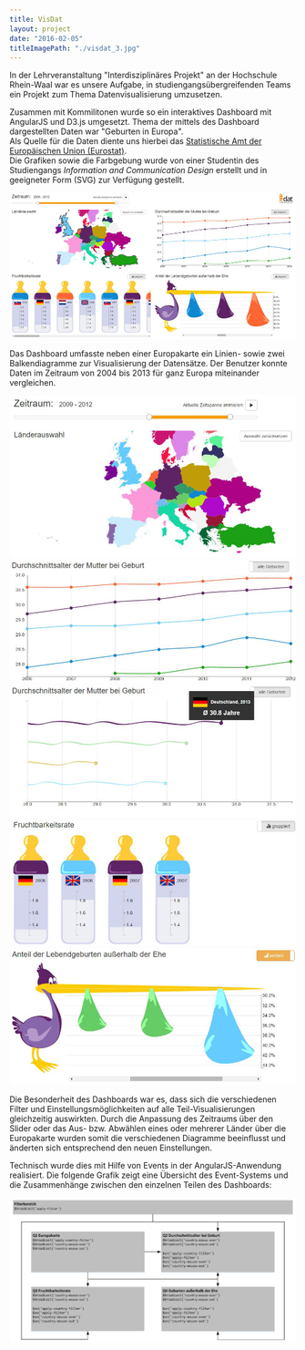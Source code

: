 ```yaml
---
title: VisDat
layout: project
date: "2016-02-05"
titleImagePath: "./visdat_3.jpg"
---
```

In der Lehrveranstaltung "Interdisziplinäres Projekt" an der Hochschule Rhein-Waal war es unsere Aufgabe, in studiengangsübergreifenden Teams ein Projekt zum Thema Datenvisualisierung umzusetzen.

Zusammen mit Kommilitonen wurde so ein interaktives Dashboard mit AngularJS und D3.js umgesetzt. Thema der mittels des Dashboard dargestellten Daten war "Geburten in Europa".<br/>
Als Quelle für die Daten diente uns hierbei das <a href="http://ec.europa.eu/eurostat/de/home" target="_blank">Statistische Amt der Europäischen Union (Eurostat)</a>.<br/>
Die Grafiken sowie die Farbgebung wurde von einer Studentin des Studiengangs _Information and Communication Design_ erstellt und in geeigneter Form (SVG) zur Verfügung gestellt.

<image-with-lightbox>
    <img src="./visdat_3.jpg"/>
</image-with-lightbox>

Das Dashboard umfasste neben einer Europakarte ein Linien- sowie zwei Balkendiagramme zur Visualisierung der Datensätze. Der Benutzer konnte Daten im Zeitraum von 2004 bis 2013 für ganz Europa miteinander vergleichen.

<media-slider>
    <img src="./visdat_1.jpg"/>
    <img src="./visdat_2.jpg"/>
    <img src="./visdat_6.jpg"/>
    <img src="./visdat_4.jpg"/>
    <img src="./visdat_5.jpg"/>
</media-slider>

Die Besonderheit des Dashboards war es, dass sich die verschiedenen Filter und Einstellungsmöglichkeiten auf alle Teil-Visualisierungen gleichzeitig auswirkten. Durch die Anpassung des Zeitraums über den Slider oder das Aus- bzw. Abwählen eines oder mehrerer Länder über die Europakarte wurden somit die verschiedenen Diagramme beeinflusst und änderten sich entsprechend den neuen Einstellungen.

Technisch wurde dies mit Hilfe von Events in der AngularJS-Anwendung realisiert. Die folgende Grafik zeigt eine Übersicht des Event-Systems und die Zusammenhänge zwischen den einzelnen Teilen des Dashboards:

<image-with-lightbox>
    <img src="./events.png"/>
</image-with-lightbox>